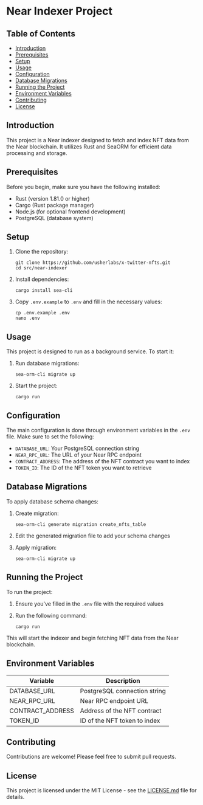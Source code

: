 
# Near Indexer Project

## Table of Contents
- [Introduction](#introduction)
- [Prerequisites](#prerequisites)
- [Setup](#setup)
- [Usage](#usage)
- [Configuration](#configuration)
- [Database Migrations](#database-migrations)
- [Running the Project](#running-the-project)
- [Environment Variables](#environment-variables)
- [Contributing](#contributing)
- [License](#license)

## Introduction

This project is a Near indexer designed to fetch and index NFT data from the Near blockchain. It utilizes Rust and SeaORM for efficient data processing and storage.

## Prerequisites

Before you begin, make sure you have the following installed:

- Rust (version 1.81.0 or higher)
- Cargo (Rust package manager)
- Node.js (for optional frontend development)
- PostgreSQL (database system)

## Setup

1. Clone the repository:
   ```
   git clone https://github.com/usherlabs/x-twitter-nfts.git
   cd src/near-indexer
   ```

2. Install dependencies:
   ```
   cargo install sea-cli
   ```

3. Copy `.env.example` to `.env` and fill in the necessary values:
   ```
   cp .env.example .env
   nano .env
   ```

## Usage

This project is designed to run as a background service. To start it:

1. Run database migrations:
   ```
   sea-orm-cli migrate up
   ```

2. Start the project:
   ```
   cargo run
   ```

## Configuration

The main configuration is done through environment variables in the `.env` file. Make sure to set the following:

- `DATABASE_URL`: Your PostgreSQL connection string
- `NEAR_RPC_URL`: The URL of your Near RPC endpoint
- `CONTRACT_ADDRESS`: The address of the NFT contract you want to index
- `TOKEN_ID`: The ID of the NFT token you want to retrieve

## Database Migrations

To apply database schema changes:

1. Create migration:
   ```
   sea-orm-cli generate migration create_nfts_table
   ```

2. Edit the generated migration file to add your schema changes

3. Apply migration:
   ```
   sea-orm-cli migrate up
   ```

## Running the Project

To run the project:

1. Ensure you've filled in the `.env` file with the required values

2. Run the following command:
   ```
   cargo run
   ```

This will start the indexer and begin fetching NFT data from the Near blockchain.

## Environment Variables

| Variable | Description |
|----------|-------------|
| DATABASE_URL | PostgreSQL connection string |
| NEAR_RPC_URL | Near RPC endpoint URL |
| CONTRACT_ADDRESS | Address of the NFT contract |
| TOKEN_ID | ID of the NFT token to index |

## Contributing

Contributions are welcome! Please feel free to submit pull requests.

## License

This project is licensed under the MIT License - see the [LICENSE.md](LICENSE.md) file for details.
```
